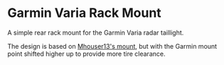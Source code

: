 # Garmin Varia Rack Mount

A simple rear rack mount for the Garmin Varia radar taillight.

The design is based on
[Mhouser13's mount](https://www.printables.com/model/48649-garmin-varia-bike-rack-mount), but with the Garmin mount
point shifted higher up to provide more tire clearance.
